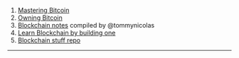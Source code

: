 1. [Mastering Bitcoin][1] 
1. [Owning Bitcoin][2]
1. [Blockchain notes][3] compiled by @tommynicolas
1. [Learn Blockchain by building one][4] 
1. [Blockchain stuff repo][5]

---

[1]: https://www.safaribooksonline.com/library/view/mastering-bitcoin-2nd/9781491954379/
[2]: https://bitzuma.com/owning-bitcoin/
[3]: https://blankslate.io/?note=48627
[4]: https://hackernoon.com/learn-blockchains-by-building-one-117428612f46
[5]: https://github.com/xel/blockchain-stuff

